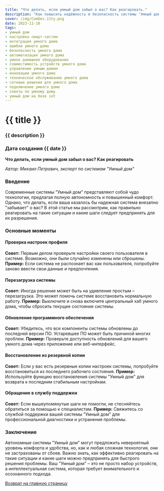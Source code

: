 ```yaml
---
title: "Что делать, если умный дом забыл о вас? Как реагировать."
description: "Как повысить надёжность и безопасность системы 'Умный дом', используя передовые технологии IoT и ИИ."
cover: /img/ComDev.11ty.png
date: 2023-11-10
tags: 
- умный дом
- настройка смарт-систем
- интеграция умного дома
- ошибки умного дома
- безопасность умного дома
- автоматизация умного дома
- умное домашнее оборудование
- совместимость устройств умного дома
- управление умным домом
- инновации умного дома
- техническое обслуживание умного дома
- сетевые решения для умного дома
- подключение умного дома
- советы по умному дому
- умный дом на базе iot
---
```


# {{ title }}
### {{ description }}
### Дата создания {{ date }}

**Что делать, если умный дом забыл о вас? Как реагировать**

*Автор: Михаил Петрович, эксперт по системам "Умный дом"*

### Введение

Современные системы "Умный дом" представляют собой чудо технологии, предлагая полную автономность и повышенный комфорт. Однако, что делать, если ваша казалось бы надежная система внезапно "забывает" о вас? В этой статье мы рассмотрим, как правильно реагировать на такие ситуации и какие шаги следует предпринять для их разрешения.

### Основные моменты

#### Проверка настроек профиля
**Совет:** Первым делом проверьте настройки своего пользователя в системе. Возможно, они были случайно изменены или сброшены.
**Пример:** Если система не распознает вас как пользователя, попробуйте заново ввести свои данные и предпочтения.

#### Перезагрузка системы
**Совет:** Иногда решение может быть на удивление простым – перезагрузка. Это может помочь системе восстановить нормальную работу.
**Пример:** Выключите и снова включите центральный хаб умного дома, чтобы сбросить текущее состояние системы.

#### Обновление программного обеспечения
**Совет:** Убедитесь, что все компоненты системы обновлены до последней версии ПО. Устаревшее ПО может быть причиной многих проблем.
**Пример:** Проверьте доступность обновлений для вашего умного дома через приложение или веб-интерфейс.

#### Восстановление из резервной копии
**Совет:** Если у вас есть резервные копии настроек системы, попробуйте восстановиться из последнего рабочего состояния.
**Пример:** Используйте функцию восстановления системы "Умный дом" для возврата к последним стабильным настройкам.

#### Обращение в службу поддержки
**Совет:** Если вышеупомянутые шаги не помогли, не стесняйтесь обратиться за помощью к специалистам.
**Пример:** Свяжитесь со службой поддержки вашей системы "Умный дом" для профессиональной диагностики и устранения проблемы.

### Заключение

Автономные системы "Умный дом" могут предложить невероятный уровень комфорта и удобства, но, как и любая сложная технология, они не застрахованы от сбоев. Важно знать, как эффективно реагировать на такие ситуации и какие шаги можно предпринять для быстрого решения проблемы. Ваш "Умный дом" – это не просто набор устройств, а интеллектуальная система, которая требует внимательного и осознанного подхода.

[Возврат на главную страницу](/)
